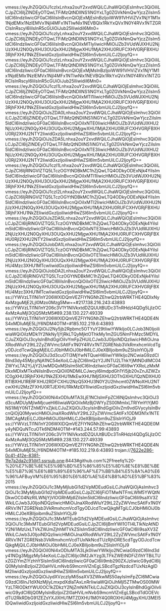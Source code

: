 vmess://eyJhZGQiOiJ1czIxLnhxa2ouY2xvdWQiLCJhaWQiOjEsImhvc3QiOiIiLCJpZCI6IjZlNDEyOTQwLTFiMzQtNDllNS1iNGYxLTg0ZGVkNmQwYjczZiIsIm5ldCI6IndzIiwicGF0aCI6IiIsInBvcnQiOjExMjEsInBzIjoiWW91VHViZVx1NjY1M1x1NjdEMlx1NzlEMVx1NjI4MFx1NTIwNlx1NEVBQlx1RkYxQVx1N0Y4RVx1NTZGRCIsInRscyI6IiIsInR5cGUiOiJub25lIiwidiI6Mn0=
vmess://eyJhZGQiOiJ1czIyLnhxa2ouY2xvdWQiLCJhaWQiOjEsImhvc3QiOiIiLCJpZCI6IjZlNDEyOTQwLTFiMzQtNDllNS1iNGYxLTg0ZGVkNmQwYjczZiIsIm5ldCI6IndzIiwicGF0aCI6IiIsInBvcnQiOiIxMTIyIiwicHMiOiJZb3VUdWJlXHU2NjUzXHU2N0QyXHU3OUQxXHU2MjgwXHU1MjA2XHU0RUFCXHVGRjFBXHU3RjhFXHU1NkZEIiwidGxzIjoiIiwidHlwZSI6Im5vbmUiLCJ2IjoyfQ==
vmess://eyJhZGQiOiJ1czIzLnhxa2ouY2xvdWQiLCJhaWQiOjEsImhvc3QiOiIiLCJpZCI6IjZlNDEyOTQwLTFiMzQtNDllNS1iNGYxLTg0ZGVkNmQwYjczZiIsIm5ldCI6IndzIiwicGF0aCI6IiIsInBvcnQiOjExMjMsInBzIjoiWW91VHViZVx1NjY1M1x1NjdEMlx1NzlEMVx1NjI4MFx1NTIwNlx1NEVBQlx1RkYxQVx1N0Y4RVx1NTZGRCIsInRscyI6IiIsInR5cGUiOiJub25lIiwidiI6Mn0=
vmess://eyJhZGQiOiJ1czI1Lnhxa2ouY2xvdWQiLCJhaWQiOjEsImhvc3QiOiIiLCJpZCI6IjZlNDEyOTQwLTFiMzQtNDllNS1iNGYxLTg0ZGVkNmQwYjczZiIsIm5ldCI6IndzIiwicGF0aCI6IiIsInBvcnQiOiIxMTI1IiwicHMiOiJZb3VUdWJlXHU2NjUzXHU2N0QyXHU3OUQxXHU2MjgwXHU1MjA2XHU0RUFCXHVGRjFBXHU3RjhFXHU1NkZEIiwidGxzIjoiIiwidHlwZSI6Im5vbmUiLCJ2IjoyfQ==
vmess://eyJhZGQiOiJsZDA0Lnhxa2ouY2xvdWQiLCJhaWQiOjEsImhvc3QiOiIiLCJpZCI6IjZlNDEyOTQwLTFiMzQtNDllNS1iNGYxLTg0ZGVkNmQwYjczZiIsIm5ldCI6IndzIiwicGF0aCI6IiIsInBvcnQiOiIxNTE0IiwicHMiOiJZb3VUdWJlXHU2NjUzXHU2N0QyXHU3OUQxXHU2MjgwXHU1MjA2XHU0RUFCXHVGRjFBXHU0RjI2XHU2NTY2IiwidGxzIjoiIiwidHlwZSI6Im5vbmUiLCJ2IjoyfQ==
vmess://eyJhZGQiOiJsZDA5Lnhxa2ouY2xvdWQiLCJhaWQiOjEsImhvc3QiOiIiLCJpZCI6IjZlNDEyOTQwLTFiMzQtNDllNS1iNGYxLTg0ZGVkNmQwYjczZiIsIm5ldCI6IndzIiwicGF0aCI6IiIsInBvcnQiOiIxNTE3IiwicHMiOiJZb3VUdWJlXHU2NjUzXHU2N0QyXHU3OUQxXHU2MjgwXHU1MjA2XHU0RUFCXHVGRjFBXHU0RjI2XHU2NTY2IiwidGxzIjoiIiwidHlwZSI6Im5vbmUiLCJ2IjoyfQ==
vmess://eyJhZGQiOiJ1czI1Lnhxa2ouY2xvdWQiLCJhaWQiOjEsImhvc3QiOiIiLCJpZCI6IjRlNGVlZTQ5LTczOGYtNDBkMC1hZjQwLTQ4ODkyODExNjk4YiIsIm5ldCI6IndzIiwicGF0aCI6IiIsInBvcnQiOiIxMTI1IiwicHMiOiJZb3VUdWJlXHU2NjUzXHU2N0QyXHU3OUQxXHU2MjgwXHU1MjA2XHU0RUFCXHVGRjFBXHU3RjhFXHU1NkZEIiwidGxzIjoiIiwidHlwZSI6Im5vbmUiLCJ2IjoyfQ==
vmess://eyJhZGQiOiJ1czI2Lnhxa2ouY2xvdWQiLCJhaWQiOjEsImhvc3QiOiIiLCJpZCI6IjRlNGVlZTQ5LTczOGYtNDBkMC1hZjQwLTQ4ODkyODExNjk4YiIsIm5ldCI6IndzIiwicGF0aCI6IiIsInBvcnQiOiIxMTI2IiwicHMiOiJZb3VUdWJlXHU2NjUzXHU2N0QyXHU3OUQxXHU2MjgwXHU1MjA2XHU0RUFCXHVGRjFBXHU3RjhFXHU1NkZEIiwidGxzIjoiIiwidHlwZSI6Im5vbmUiLCJ2IjoyfQ==
vmess://eyJhZGQiOiJsZDA5Lnhxa2ouY2xvdWQiLCJhaWQiOjEsImhvc3QiOiIiLCJpZCI6IjRlNGVlZTQ5LTczOGYtNDBkMC1hZjQwLTQ4ODkyODExNjk4YiIsIm5ldCI6IndzIiwicGF0aCI6IiIsInBvcnQiOiIxNTE3IiwicHMiOiJZb3VUdWJlXHU2NjUzXHU2N0QyXHU3OUQxXHU2MjgwXHU1MjA2XHU0RUFCXHVGRjFBXHU0RjI2XHU2NTY2IiwidGxzIjoiIiwidHlwZSI6Im5vbmUiLCJ2IjoyfQ==
vmess://eyJhZGQiOiJobDA1Lnhxa2ouY2xvdWQiLCJhaWQiOjEsImhvc3QiOiIiLCJpZCI6IjRlNGVlZTQ5LTczOGYtNDBkMC1hZjQwLTQ4ODkyODExNjk4YiIsIm5ldCI6IndzIiwicGF0aCI6IiIsInBvcnQiOiIxOTE1IiwicHMiOiJZb3VUdWJlXHU2NjUzXHU2N0QyXHU3OUQxXHU2MjgwXHU1MjA2XHU0RUFCXHVGRjFBXHU4Mzc3XHU1MTcwIiwidGxzIjoiIiwidHlwZSI6Im5vbmUiLCJ2IjoyfQ==
vmess://eyJhZGQiOiJobDA2Lnhxa2ouY2xvdWQiLCJhaWQiOjEsImhvc3QiOiIiLCJpZCI6IjRlNGVlZTQ5LTczOGYtNDBkMC1hZjQwLTQ4ODkyODExNjk4YiIsIm5ldCI6IndzIiwicGF0aCI6IiIsInBvcnQiOiIxOTE2IiwicHMiOiJZb3VUdWJlXHU2NjUzXHU2N0QyXHU3OUQxXHU2MjgwXHU1MjA2XHU0RUFCXHVGRjFBXHU4Mzc3XHU1MTcwIiwidGxzIjoiIiwidHlwZSI6Im5vbmUiLCJ2IjoyfQ==
ss://YWVzLTI1Ni1nY206WXlDQmVEZFlYNGNhZEhwQ2trbWRKTHE4QDIxNy4xMzguMjE2LjI0Mzo0Mzg5Mw==#217.138.216.243:43893
ss://YWVzLTI1Ni1nY206c3V1Y1NlVkxtdDZQUUtBUDc3TnRHdzl4QDg5LjIzOC4xMzAuMjI3OjQ5MzM5#89.238.130.227:49339
ss://YWVzLTI1Ni1nY206WXlDQmVEZFlYNGNhZEhwQ2trbWRKTHE4QDE4NS4xMDIuMjE5LjY6NDM4OTM=#185.102.219.6:43893
vmess://eyJhZGQiOiJ2Ny5jb2Rpbmc5OTYuY29tIiwiYWlkIjo0LCJob3N0IjoiIiwiaWQiOiIzMDk1Y2NkNy1jYjRkLTQyMjktOThkMy1mZGU5NmFhMzc5MDYiLCJuZXQiOiJ3cyIsInBhdGgiOiIvYmFpZHUiLCJwb3J0IjoiNDQzIiwicHMiOiJnaXRodWIuY29tL2ZyZWVmcSAtIFx1N0Y4RVx1NTZGRENsb3VkRmxhcmVcdTgyODJcdTcwQjkgMjEiLCJ0bHMiOiJ0bHMiLCJ0eXBlIjoibm9uZSIsInYiOjJ9
vmess://eyJhZGQiOiJ3d3cuOTI3MjYwNTQueHl6IiwiYWlkIjo2NCwiaG9zdCI6Ind3dy45MjcyNjA1NC54eXoiLCJpZCI6ImQzY2JlNTU2LThkYjMtNDdlMC04ZWYxLTA2YjJjY2UwMDQxMSIsIm5ldCI6IndzIiwicGF0aCI6Ii9wYXRoLzMxMDkxMDIxMTkxNiIsInBvcnQiOiI0NDMiLCJwcyI6ImdpdGh1Yi5jb20vZnJlZWZxIC0gXHU3RjhFXHU1NkZEXHU1MkEwXHU1MjI5XHU3OThGXHU1QzNDXHU0RTlBXHU1RERFXHU2RDFCXHU2NzQ5XHU3N0Y2U2hhcmt0ZWNoXHU2NTcwXHU2MzZFXHU0RTJEXHU1RkMzIDI1IiwidGxzIjoidGxzIiwidHlwZSI6Im5vbmUiLCJ2IjoyfQ==
vmess://eyJhZGQiOiI0Ni4xODIuMTA3LjE1NCIsImFpZCI6NjQsImhvc3QiOiJ3d3cuMDUyMjIwMjcueHl6IiwiaWQiOiIxMzBjOWYyZS00MmIxLTRlYmYtYjM0NS1lMjY0NTZhMDYxZjkiLCJuZXQiOiJ3cyIsInBhdGgiOiIvZm9vdGVycyIsInBvcnQiOjQ0MywicHMiOiJnaXRodWIuY29tL2ZyZWVmcSAtIFx1ODM3N1x1NTE3MCAgMzEiLCJ0bHMiOiJ0bHMiLCJ0eXBlIjoibm9uZSIsInYiOjJ9
ss://YWVzLTI1Ni1nY206WXlDQmVEZFlYNGNhZEhwQ2trbWRKTHE4QDE0My4yNDQuNTcuOTk6NDM4OTM=#143.244.57.99:43893
ss://YWVzLTI1Ni1nY206c3V1Y1NlVkxtdDZQUUtBUDc3TnRHdzl4QDg5LjIzOC4xMzAuMjI3OjQ5MzM5#89.238.130.227:49339
ss://YWVzLTI1Ni1nY206WXlDQmVEZFlYNGNhZEhwQ2trbWRKTHE4QDE4NS4xMDIuMjE5LjY6NDM4OTM=#185.102.219.6:43893
trojan://7622e286-0c41-412e-8381-1fe7a2da2c91@t1.ssrsub.one:8443#github.com%2Ffreefq%20-%20%E7%BE%8E%E5%9B%BD%E5%86%85%E5%8D%8E%E8%BE%BE%E5%B7%9E%E6%8B%89%E6%96%AF%E7%BB%B4%E5%8A%A0%E6%96%AFBuyVM%E6%95%B0%E6%8D%AE%E4%B8%AD%E5%BF%83%2015
vmess://eyJhZGQiOiJ1c3MyMjIubGl1d2VpMDEudGsiLCJhaWQiOjAsImhvc3QiOiJ1c3MyMjIubGl1d2VpMDEudGsiLCJpZCI6IjFiOTMwNTFmLWM5YWQtNDkwOC04NzRlLWNjYjVlOGRhMjdlZiIsIm5ldCI6IndzIiwicGF0aCI6Ii9saXV3ZWkiLCJwb3J0IjoiNDQzIiwicHMiOiJnaXRodWIuY29tL2ZyZWVmcSAtIFx1N0Y4RVx1NTZGRENsb3VkRmxhcmVcdTgyODJcdTcwQjkgMTgiLCJ0bHMiOiJ0bHMiLCJ0eXBlIjoibm9uZSIsInYiOjJ9
vmess://eyJhZGQiOiJ1c3MxMTEubGl1d2VpMDEudGsiLCJhaWQiOjAsImhvc3QiOiJ1c3MxMTEubGl1d2VpMDEudGsiLCJpZCI6IjBmYWI1OTI4LTlkNzAtNDY2Ni1iMzUxLTVkZWJmZjhhMTVkZSIsIm5ldCI6IndzIiwicGF0aCI6Ii9saXV3ZWkiLCJwb3J0IjoiNDQzIiwicHMiOiJnaXRodWIuY29tL2ZyZWVmcSAtIFx1N0Y4RVx1NTZGRENsb3VkRmxhcmVcdTUxNkNcdTUzRjhDRE5cdTgyODJcdTcwQjkgMjQiLCJ0bHMiOiJ0bHMiLCJ0eXBlIjoibm9uZSIsInYiOjJ9
vmess://eyJhZGQiOiI0Ni4xODIuMTA3Ljk0IiwiYWlkIjo2NCwiaG9zdCI6Ind3dy41NDg3MjgzMy54eXoiLCJpZCI6Ijc0M2JkYzg3LTFkZWEtNDFiZi1hYTBiLTUxZGZiYmZlYzhhYSIsIm5ldCI6IndzIiwicGF0aCI6Ii9mb290ZXJzIiwicG9ydCI6IjQ0MyIsInBzIjoiZ2l0aHViLmNvbS9mcmVlZnEgLSBcdTgzNzdcdTUxNzAgIDM2IiwidGxzIjoidGxzIiwidHlwZSI6Im5vbmUiLCJ2IjoyfQ==
vmess://eyJhZGQiOiJydXVzczIyMi5saXV3ZWkwMS50ayIsImFpZCI6MCwiaG9zdCI6InJ1dXNzMjIyLmxpdXdlaTAxLnRrIiwiaWQiOiJhMjI5ZTMwOS00MWYzLTRlODktYWU0OC1kZDkzY2NjZmNiNTkiLCJuZXQiOiJ3cyIsInBhdGgiOiIvIiwicG9ydCI6IjQ0MyIsInBzIjoiZ2l0aHViLmNvbS9mcmVlZnEgLSBcdTdGOEVcdTU2RkRDbG91ZEZsYXJlXHU1MTZDXHU1M0Y4Q0ROXHU4MjgyXHU3MEI5IDQwIiwidGxzIjoidGxzIiwidHlwZSI6Im5vbmUiLCJ2IjoyfQ==
